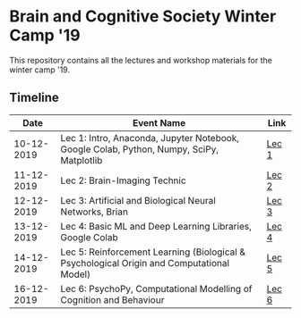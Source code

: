 # Brain and Cognitive Society Winter Camp '19

This repository contains all the lectures and workshop materials for the winter camp '19.

## Timeline

| Date | Event Name | Link |
| ------ | ------ | ------ |
|10-12-2019|Lec 1: Intro, Anaconda, Jupyter Notebook, Google Colab, Python, Numpy, SciPy, Matplotlib|[Lec 1](Lec_1)
|11-12-2019|Lec 2: Brain-Imaging Technic|[Lec 2](Lec_2)
|12-12-2019|Lec 3: Artificial and Biological Neural Networks, Brian|[Lec 3](Lec_3)
|13-12-2019|Lec 4: Basic ML and Deep Learning Libraries, Google Colab|[Lec 4](Lec_4)
|14-12-2019|Lec 5: Reinforcement Learning (Biological & Psychological Origin and Computational Model)|[Lec 5](Lec_5)
|16-12-2019|Lec 6: PsychoPy, Computational Modelling of Cognition and Behaviour|[Lec 6](Lec_6)
